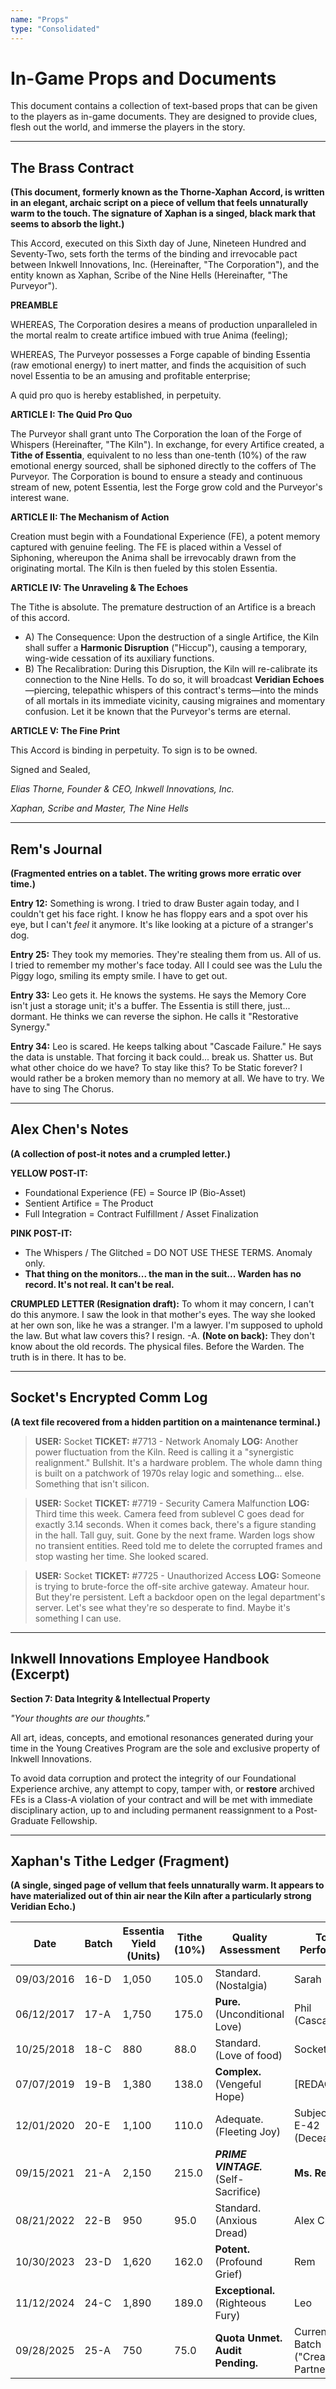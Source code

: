 ```yaml
---
name: "Props"
type: "Consolidated"
---
```

# In-Game Props and Documents

This document contains a collection of text-based props that can be given to the players as in-game documents. They are designed to provide clues, flesh out the world, and immerse the players in the story.

***

## The Brass Contract

**(This document, formerly known as the Thorne-Xaphan Accord, is written in an elegant, archaic script on a piece of vellum that feels unnaturally warm to the touch. The signature of Xaphan is a singed, black mark that seems to absorb the light.)**

This Accord, executed on this Sixth day of June, Nineteen Hundred and Seventy-Two, sets forth the terms of the binding and irrevocable pact between Inkwell Innovations, Inc. (Hereinafter, "The Corporation"), and the entity known as Xaphan, Scribe of the Nine Hells (Hereinafter, "The Purveyor").

**PREAMBLE**

WHEREAS, The Corporation desires a means of production unparalleled in the mortal realm to create artifice imbued with true Anima (feeling);

WHEREAS, The Purveyor possesses a Forge capable of binding Essentia (raw emotional energy) to inert matter, and finds the acquisition of such novel Essentia to be an amusing and profitable enterprise;

A quid pro quo is hereby established, in perpetuity.

**ARTICLE I: The Quid Pro Quo**

The Purveyor shall grant unto The Corporation the loan of the Forge of Whispers (Hereinafter, "The Kiln"). In exchange, for every Artifice created, a **Tithe of Essentia**, equivalent to no less than one-tenth (10%) of the raw emotional energy sourced, shall be siphoned directly to the coffers of The Purveyor. The Corporation is bound to ensure a steady and continuous stream of new, potent Essentia, lest the Forge grow cold and the Purveyor's interest wane.

**ARTICLE II: The Mechanism of Action**

Creation must begin with a Foundational Experience (FE), a potent memory captured with genuine feeling. The FE is placed within a Vessel of Siphoning, whereupon the Anima shall be irrevocably drawn from the originating mortal. The Kiln is then fueled by this stolen Essentia.

**ARTICLE IV: The Unraveling & The Echoes**

The Tithe is absolute. The premature destruction of an Artifice is a breach of this accord.

*   A) The Consequence: Upon the destruction of a single Artifice, the Kiln shall suffer a **Harmonic Disruption** ("Hiccup"), causing a temporary, wing-wide cessation of its auxiliary functions.
*   B) The Recalibration: During this Disruption, the Kiln will re-calibrate its connection to the Nine Hells. To do so, it will broadcast **Veridian Echoes**—piercing, telepathic whispers of this contract's terms—into the minds of all mortals in its immediate vicinity, causing migraines and momentary confusion. Let it be known that the Purveyor's terms are eternal.

**ARTICLE V: The Fine Print**

This Accord is binding in perpetuity. To sign is to be owned.

Signed and Sealed,

*Elias Thorne, Founder & CEO, Inkwell Innovations, Inc.*

*Xaphan, Scribe and Master, The Nine Hells*

***

## Rem's Journal

**(Fragmented entries on a tablet. The writing grows more erratic over time.)**

**Entry 12:** Something is wrong. I tried to draw Buster again today, and I couldn't get his face right. I know he has floppy ears and a spot over his eye, but I can't *feel* it anymore. It's like looking at a picture of a stranger's dog.

**Entry 25:** They took my memories. They're stealing them from us. All of us. I tried to remember my mother's face today. All I could see was the Lulu the Piggy logo, smiling its empty smile. I have to get out.

**Entry 33:** Leo gets it. He knows the systems. He says the Memory Core isn't just a storage unit; it's a buffer. The Essentia is still there, just... dormant. He thinks we can reverse the siphon. He calls it "Restorative Synergy."

**Entry 34:** Leo is scared. He keeps talking about "Cascade Failure." He says the data is unstable. That forcing it back could... break us. Shatter us. But what other choice do we have? To stay like this? To be Static forever? I would rather be a broken memory than no memory at all. We have to try. We have to sing The Chorus.

***

## Alex Chen's Notes

**(A collection of post-it notes and a crumpled letter.)**

**YELLOW POST-IT:**
*   Foundational Experience (FE) = Source IP (Bio-Asset)
*   Sentient Artifice = The Product
*   Full Integration = Contract Fulfillment / Asset Finalization

**PINK POST-IT:**
*   The Whispers / The Glitched = DO NOT USE THESE TERMS. Anomaly only.
*   **That thing on the monitors... the man in the suit... Warden has no record. It's not real. It can't be real.**

**CRUMPLED LETTER (Resignation draft):**
To whom it may concern, I can't do this anymore. I saw the look in that mother's eyes. The way she looked at her own son, like he was a stranger. I'm a lawyer. I'm supposed to uphold the law. But what law covers this? I resign. -A.
**(Note on back):** They don't know about the old records. The physical files. Before the Warden. The truth is in there. It has to be.

***

## Socket's Encrypted Comm Log

**(A text file recovered from a hidden partition on a maintenance terminal.)**

> **USER:** Socket
> **TICKET:** #7713 - Network Anomaly
> **LOG:** Another power fluctuation from the Kiln. Reed is calling it a "synergistic realignment." Bullshit. It's a hardware problem. The whole damn thing is built on a patchwork of 1970s relay logic and something... else. Something that isn't silicon.

> **USER:** Socket
> **TICKET:** #7719 - Security Camera Malfunction
> **LOG:** Third time this week. Camera feed from sublevel C goes dead for exactly 3.14 seconds. When it comes back, there's a figure standing in the hall. Tall guy, suit. Gone by the next frame. Warden logs show no transient entities. Reed told me to delete the corrupted frames and stop wasting her time. She looked scared.

> **USER:** Socket
> **TICKET:** #7725 - Unauthorized Access
> **LOG:** Someone is trying to brute-force the off-site archive gateway. Amateur hour. But they're persistent. Left a backdoor open on the legal department's server. Let's see what they're so desperate to find. Maybe it's something I can use.

***

## Inkwell Innovations Employee Handbook (Excerpt)

**Section 7: Data Integrity & Intellectual Property**

*"Your thoughts are our thoughts."*

All art, ideas, concepts, and emotional resonances generated during your time in the Young Creatives Program are the sole and exclusive property of Inkwell Innovations.

To avoid data corruption and protect the integrity of our Foundational Experience archive, any attempt to copy, tamper with, or **restore** archived FEs is a Class-A violation of your contract and will be met with immediate disciplinary action, up to and including permanent reassignment to a Post-Graduate Fellowship.

***

## Xaphan's Tithe Ledger (Fragment)

**(A single, singed page of vellum that feels unnaturally warm. It appears to have materialized out of thin air near the Kiln after a particularly strong Veridian Echo.)**

| Date       | Batch | Essentia Yield (Units) | Tithe (10%) | Quality Assessment                  | Top Performer                     |
|------------|-------|------------------------|-------------|-------------------------------------|-----------------------------------|
| 09/03/2016 | 16-D  | 1,050                  | 105.0       | Standard. (Nostalgia)               | Sarah                             |
| 06/12/2017 | 17-A  | 1,750                  | 175.0       | **Pure.** (Unconditional Love)      | Phil (Cascaded)                   |
| 10/25/2018 | 18-C  | 880                    | 88.0        | Standard. (Love of food)            | Socket                            |
| 07/07/2019 | 19-B  | 1,380                  | 138.0       | **Complex.** (Vengeful Hope)        | [REDACTED]                        |
| 12/01/2020 | 20-E  | 1,100                  | 110.0       | Adequate. (Fleeting Joy)            | Subject 20-E-42 (Deceased)        |
| 09/15/2021 | 21-A  | 2,150                  | 215.0       | ***PRIME VINTAGE.*** (Self-Sacrifice) | **Ms. Reed**                      |
| 08/21/2022 | 22-B  | 950                    | 95.0        | Standard. (Anxious Dread)           | Alex Chen                         |
| 10/30/2023 | 23-D  | 1,620                  | 162.0       | **Potent.** (Profound Grief)        | Rem                             |
| 11/12/2024 | 24-C  | 1,890                  | 189.0       | **Exceptional.** (Righteous Fury)   | Leo                             |
| 09/28/2025 | 25-A  | 750                    | 75.0        | **Quota Unmet. Audit Pending.**     | Current Batch ("Creative Partners") |
